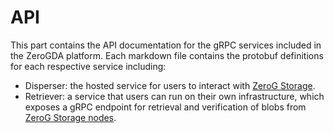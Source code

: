 # API

This part contains the API documentation for the gRPC services included in the ZeroGDA platform. Each markdown file contains the protobuf definitions for each respective service including:

* Disperser: the hosted service for users to interact with [ZeroG Storage](https://github.com/zero-gravity-labs/zerog-storage-client).
* Retriever: a service that users can run on their own infrastructure, which exposes a gRPC endpoint for retrieval and verification of blobs from [ZeroG Storage nodes](https://github.com/zero-gravity-labs/zerog-storage-rust).
